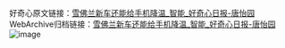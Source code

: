 好奇心原文链接：[雪佛兰新车还能给手机降温_智能_好奇心日报-唐怡园 ](https://www.qdaily.com/articles/11620.html)
WebArchive归档链接：[雪佛兰新车还能给手机降温_智能_好奇心日报-唐怡园 ](http://web.archive.org/web/20190623170834/https://www.qdaily.com/articles/11620.html)
![image](http://ww3.sinaimg.cn/large/007d5XDply1g3wadqb5s3j30u02v9h5i)